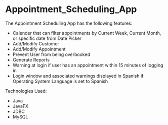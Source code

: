 # Appointment_Scheduling_App
 The Appointment Scheduling App has the following features:
 - Calender that can filter appointments by Current Week, Current Month, or specific date from Date Picker
 - Add/Modify Customer
 - Add/Modify Appointment
 - Prevent User from being overbooked
 - Generate Reports
 - Warning at login if user has an appointment within 15 minutes of logging in
 - Login window and associated warnings displayed in Spanish if Operating System Language is set to Spanish

Technologies Used:
- Java
- JavaFX
- JDBC
- MySQL
